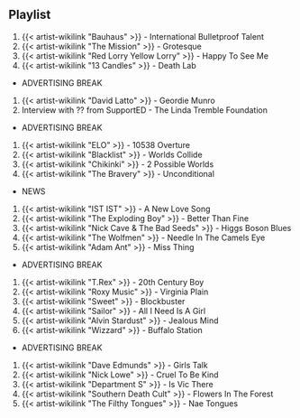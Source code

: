 ## Playlist

1. {{< artist-wikilink "Bauhaus" >}} - International Bulletproof Talent
2. {{< artist-wikilink "The Mission" >}} - Grotesque
3. {{< artist-wikilink "Red Lorry Yellow Lorry" >}} - Happy To See Me
4. {{< artist-wikilink "13 Candles" >}} - Death Lab

- ADVERTISING BREAK

1. {{< artist-wikilink "David Latto" >}} - Geordie Munro
2. Interview with ?? from SupportED - The Linda Tremble Foundation

- ADVERTISING BREAK

1. {{< artist-wikilink "ELO" >}} - 10538 Overture
2. {{< artist-wikilink "Blacklist" >}} - Worlds Collide
3. {{< artist-wikilink "Chikinki" >}} - 2 Possible Worlds
4. {{< artist-wikilink "The Bravery" >}} - Unconditional

- NEWS

1. {{< artist-wikilink "IST IST" >}} - A New Love Song
2. {{< artist-wikilink "The Exploding Boy" >}} - Better Than Fine
3. {{< artist-wikilink "Nick Cave & The Bad Seeds" >}} - Higgs Boson Blues
4. {{< artist-wikilink "The Wolfmen" >}} - Needle In The Camels Eye
5. {{< artist-wikilink "Adam Ant" >}} - Miss Thing

- ADVERTISING BREAK

1. {{< artist-wikilink "T.Rex" >}} - 20th Century Boy
2. {{< artist-wikilink "Roxy Music" >}} - Virginia Plain
3. {{< artist-wikilink "Sweet" >}} - Blockbuster
4. {{< artist-wikilink "Sailor" >}} - All I Need Is A Girl
5. {{< artist-wikilink "Alvin Stardust" >}} - Jealous Mind
6. {{< artist-wikilink "Wizzard" >}} - Buffalo Station

- ADVERTISING BREAK

1. {{< artist-wikilink "Dave Edmunds" >}} - Girls Talk
2. {{< artist-wikilink "Nick Lowe" >}} - Cruel To Be Kind
3. {{< artist-wikilink "Department S" >}} - Is Vic There
4. {{< artist-wikilink "Southern Death Cult" >}} - Flowers In The Forest
5. {{< artist-wikilink "The Filthy Tongues" >}} - Nae Tongues
